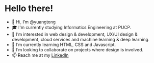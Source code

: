 # Hello there!
- 👋 Hi, I’m @yuangtong
- 🎓 I'm currently studying Informatics Engineering at PUCP.
- 👀 I’m interested in web design & development, UX/UI design & development, cloud services and machine learning & deep learning.
- 🌱 I’m currently learning HTML, CSS and Javascript.
- 💞️ I’m looking to collaborate on projects where design is involved.
- 📫 Reach me at my <a href="https://www.linkedin.com/in/yuangtong/" target="_blank" title="My LinkedIn profile :)"> LinkedIn </a>

<!---
yuangtong/yuangtong is a ✨ special ✨ repository because its `README.md` (this file) appears on your GitHub profile.
You can click the Preview link to take a look at your changes.
--->
